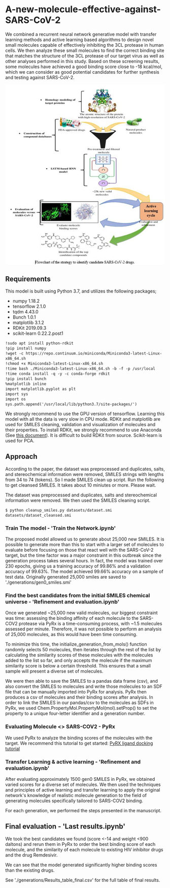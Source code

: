 # A-new-molecule-effective-against-SARS-CoV-2

We combined a recurrent neural network generative model with transfer learning methods and active learning based algorithms to design novel small molecules capable of effectively inhibiting the 3CL protease in human cells. We then analyze these small molecules to find the correct binding site that matches the structure of the 3CL protease of our target virus as well as other analyses performed in this study. Based on these screening results, some molecules have achieved a good binding score close to -18 kcal/mol, which we can consider as good potential candidates for further synthesis and testing against SARS-CoV-2.

![final results PyRx screenshot](https://github.com/yassinerabhi/A-new-molecule-effective-against-SARS-CoV-2/blob/main/Flowchart%20of%20the%20strategy%20to%20identify%20candidate%20SARS-CoV-2%20drugs.JPG "Flowchart of the strategy to identify candidate SARS-CoV-2 drugs")

## Requirements

This model is built using Python 3.7, and utilizes the following packages;

* numpy 1.18.2
* tensorflow 2.1.0
* tqdm 4.43.0
* Bunch 1.0.1
* matplotlib 3.1.2
* RDKit 2019.09.3
* scikit-learn 0.22.2.post1

```console
!sudo apt install python-rdkit
!pip install numpy
!wget -c https://repo.continuum.io/miniconda/Miniconda3-latest-Linux-x86_64.sh
!chmod +x Miniconda3-latest-Linux-x86_64.sh
!time bash ./Miniconda3-latest-Linux-x86_64.sh -b -f -p /usr/local
!time conda install -q -y -c conda-forge rdkit
!pip install bunch
%matplotlib inline
import matplotlib.pyplot as plt
import sys
import os
sys.path.append('/usr/local/lib/python3.7/site-packages/')
```

We strongly recommend to use the GPU version of tensorflow. Learning this model with all the data is very slow in CPU mode.
RDKit and matplotlib are used for SMILES cleaning, validation and visualization of molecules and their properties. To install RDKit, we strongly recommend to use Anaconda (See [this document](https://www.rdkit.org/docs/Install.html)). It is difficult to build RDKit from source.
Scikit-learn is used for PCA.

## Approach

According to the paper, the dataset was preprocessed and duplicates, salts, and stereochemical information were removed, SMILES strings with lengths from 34 to 74 (tokens). So I made SMILES clean up script. Run the following to get cleansed SMILES. It takes about 10 miniutes or more. Please wait.

The dataset was preprocessed and duplicates, salts and stereochemical information were removed. We then used the SMILES cleaning script.
```console
$ python cleanup_smiles.py datasets/dataset.smi datasets/dataset_cleansed.smi
```

### Train The model - 'Train the Network.ipynb'

The proposed model allowed us to generate about 25,000 new SMILES. It is possible to generate more than this to start with a larger set of molecules to evaluate before focusing on those that react well with the SARS-CoV-2 target, but the time factor was a major constraint in this outbreak since the generation process takes several hours.
In fact, the model was trained over 230 epochs, giving us a training accuracy of 99.86% and a validation accuracy of 99.63%. The model achieved 99.66% accuracy on a sample of test data.
Originally generated 25,000 smiles are saved to './generations/gen0_smiles.smi'


### Find the best candidates from the initial SMILES chemical universe - 'Refinement and evaluation.ipynb'

Once we generated ~25,000 new valid molecules, our biggest constraint was time: assessing the binding affinity of each molecule to the SARS-COV2 protease via PyRx is a time-consuming process, with ~1.5 molecules assessed per minute. Therefore, it was not possible to perform an analysis of 25,000 molecules, as this would have been time consuming.

To minimize this time, the initialize_generation_from_mols() function randomly selects 50 molecules, then iterates through the rest of the list by calculating the similarity scores of these molecules with the molecules added to the list so far, and only accepts the molecule if the maximum similarity score is below a certain threshold. This ensures that a small sample will present a diverse set of molecules.

We were then able to save the SMILES to a pandas data frame (csv), and also convert the SMILES to molecules and write those molecules to an SDF file that can be manually imported into PyRx for analysis. PyRx then produces a csv of molecules and their binding scores after analysis. In order to link the SMILES in our pandas/csv to the molecules as SDFs in PyRx, we used Chem.PropertyMol.PropertyMol(mol).setProp() to set the property to a unique four-letter identifier and a generation number.

### Evaluating Molecule <> SARS-COV2 - PyRx

We used PyRx to analyze the binding scores of the molecules with the target. We recommend this tutorial to get started:
[PyRX ligand docking tutorial](https://www.youtube.com/watch?v=2t12UlI6vuw)

### Transfer Learning & active learning - 'Refinement and evaluation.ipynb'

After evaluating approximately 1500 gen0 SMILES in PyRx, we obtained varied scores for a diverse set of molecules. We then used the techniques and principles of active learning and transfer learning to apply the original network's knowledge of realistic molecule generation to the field of generating molecules specifically tailored to SARS-COV2 binding.

For each generation, we performed the steps presented in the manuscript.

## Final evaluation - 'Last results.ipynb'

We took the best candidates we found (score <-14 and weight <900 daltons) and rerun them in PyRx to order the best binding score of each molecule, and the similarity of each molecule to existing HIV inhibitor drugs and the drug Remdesivir.

We can see that the model generated significantly higher binding scores than the existing drugs.

See './generations/Results_table_final.csv' for the full table of final results.
